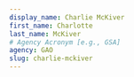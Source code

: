 ```yaml
---
display_name: Charlie McKiver
first_name: Charlotte
last_name: McKiver
# Agency Acronym [e.g., GSA]
agency: GAO
slug: charlie-mckiver
---
```

